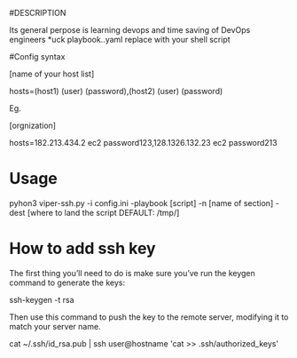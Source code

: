#DESCRIPTION

Its general perpose is learning devops and time saving of DevOps engineers
*uck playbook..yaml replace with your shell script

#Config syntax

[name of your host list]

hosts=(host1) (user) (password),(host2) (user) (password)

Eg. 

[orgnization]

hosts=182.213.434.2 ec2 password123,128.1326.132.23 ec2 password213

# Usage

pyhon3 viper-ssh.py -i config.ini -playbook [script] -n [name of section] -dest [where to land the script DEFAULT: /tmp/]

# How to add ssh key



The first thing you’ll need to do is make sure you’ve run the keygen command to generate the keys:

ssh-keygen -t rsa

Then use this command to push the key to the remote server, modifying it to match your server name.

cat ~/.ssh/id_rsa.pub | ssh user@hostname 'cat >> .ssh/authorized_keys'


